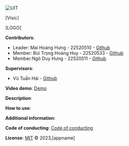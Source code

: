 ![UIT](https://img.shields.io/badge/from-UIT%20VNUHCM-blue?style=for-the-badge&link=https%3A%2F%2Fwww.uit.edu.vn%2F)

[Visic]

[LOGO]


**Contributors**:

- Leader: Mai Hoàng Hưng - 22520510 - [Github](https://github.com/HungMaiHoang)
- Member: Bùi Trọng Hoàng Huy - 22520533 - [Github](https://github.com/BuiTrongHoangHuy)
- Member:Ngô Duy Hưng - 22520511 - [Github](https://github.com/NgoDuyHung2305)

**Supervisors**:

- Vũ Tuấn Hải - [Github](https://github.com/vutuanhai237)

**Video demo**: [Demo](https://www.youtube.com/)

**Description**: 

**How to use**:

**Additional information**: 

**Code of conducting**: [Code of conducting](https://github.com/HungMaiHoang/IT008/blob/main/Code%20of%20conducting)

**License**:
[MIT](LICENSE) © 2023,[appname]
